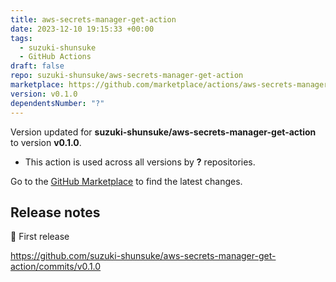 ```yaml
---
title: aws-secrets-manager-get-action
date: 2023-12-10 19:15:33 +00:00
tags:
  - suzuki-shunsuke
  - GitHub Actions
draft: false
repo: suzuki-shunsuke/aws-secrets-manager-get-action
marketplace: https://github.com/marketplace/actions/aws-secrets-manager-get-action
version: v0.1.0
dependentsNumber: "?"
---
```



Version updated for **suzuki-shunsuke/aws-secrets-manager-get-action** to version **v0.1.0**.
- This action is used across all versions by **?** repositories.

Go to the [GitHub Marketplace](https://github.com/marketplace/actions/aws-secrets-manager-get-action) to find the latest changes.

## Release notes

🎉 First release

https://github.com/suzuki-shunsuke/aws-secrets-manager-get-action/commits/v0.1.0
